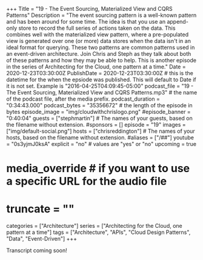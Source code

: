 +++
Title = "19 - The Event Sourcing, Materialized View and CQRS Patterns"
Description = "The event sourcing pattern is a well-known pattern and has been around for some time. The idea is that you use an append-only store to record the full series of actions taken on the data. This combines well with the materialized view pattern, where a pre-populated view is generated over one (or more) data stores when the data isn't in an ideal format for querying. These two patterns are common patterns used in an event-driven architecture. Join Chris and Steph as they talk about both of these patterns and how they may be able to help. This is another episode in the series of Architecting for the Cloud, one pattern at a time."
Date = 2020-12-23T03:30:00Z
PublishDate = 2020-12-23T03:30:00Z # this is the datetime for the when the epsiode was published. This will default to Date if it is not set. Example is "2016-04-25T04:09:45-05:00"
podcast_file = "19 - The Event Sourcing, Materialized View and CQRS Patterns.mp3" # the name of the podcast file, after the media prefix.
podcast_duration = "0:34:43.000"
podcast_bytes = "35356672" # the length of the episode in bytes
episode_image = "img/cloudwithchrislogo.png"
#episode_banner = "0:40:04"
guests = ["stephmartin"] # The names of your guests, based on the filename without extension.
#sponsors = []
episode = "19"
images = ["img/default-social.png"]
hosts = ["chrisreddington"] # The names of your hosts, based on the filename without extension.
#aliases = ["/##"]
youtube = "0s3yjmJ0ksA"
explicit = "no" # values are "yes" or "no"
upcoming = true
# media_override # if you want to use a specific URL for the audio file
# truncate = ""
categories = ["Architecture"]
series = ["Architecting for the Cloud, one pattern at a time"]
tags = ["Architecture", "APIs", "Cloud Design Patterns", "Data", "Event-Driven"]
+++

Transcript coming soon!

